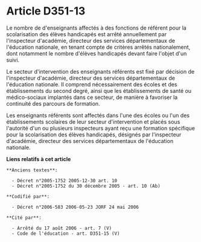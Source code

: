 # Article D351-13

Le nombre de d'enseignants affectés à des fonctions de référent pour la scolarisation des élèves handicapés est arrêté
annuellement par l'inspecteur d'académie, directeur des services départementaux de l'éducation nationale, en tenant compte de
critères arrêtés nationalement, dont notamment le nombre d'élèves handicapés devant faire l'objet d'un suivi.

Le secteur d'intervention des enseignants référents est fixé par décision de l'inspecteur d'académie, directeur des services
départementaux de l'éducation nationale. Il comprend nécessairement des écoles et des établissements du second degré, ainsi
que les établissements de santé ou médico-sociaux implantés dans ce secteur, de manière à favoriser la continuité des
parcours de formation.

Les enseignants référents sont affectés dans l'une des écoles ou l'un des établissements scolaires de leur secteur
d'intervention et placés sous l'autorité d'un ou plusieurs inspecteurs ayant reçu une formation spécifique pour la
scolarisation des élèves handicapés, désignés par l'inspecteur d'académie, directeur des services départementaux de
l'éducation nationale.

**Liens relatifs à cet article**

	**Anciens textes**:

	  - Décret n°2005-1752 2005-12-30 art. 10
	  - Décret n°2005-1752 du 30 décembre 2005 - art. 10 (Ab)

	**Codifié par**:

	  - Décret n°2006-583 2006-05-23 JORF 24 mai 2006

	**Cité par**:

	  - Arrêté du 17 août 2006 - art. 7 (V)
	  - Code de l'éducation - art. D351-15 (V)
